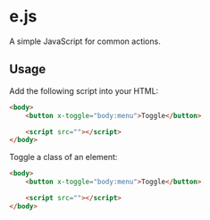 # e.js

A simple JavaScript for common actions.

## Usage

Add the following script into your HTML:

```html
<body>
	<button x-toggle="body:menu">Toggle</button>

	<script src=""></script>
</body>
```

Toggle a class of an element:

```html
<body>
	<button x-toggle="body:menu">Toggle</button>

	<script src=""></script>
</body>
```